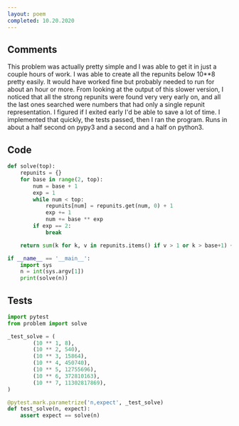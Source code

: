 ```yaml
---
layout: poem
completed: 10.20.2020
---
```


## Comments

This problem was actually pretty simple and I was able to get it in just a
couple hours of work.  I was able to create all the repunits below 10**8 pretty
easily.  It would have worked fine but probably needed to run for about an hour
or more.  From looking at the output of this slower version, I noticed that all
the strong repunits were found very very early on, and all the last ones
searched were numbers that had only a single repunit representation.  I figured
if I exited early I'd be able to save a lot of time.  I implemented that
quickly, the tests passed, then I ran the program.  Runs in about a half second
on pypy3 and a second and a half on python3.

## Code

```python
def solve(top):
    repunits = {}
    for base in range(2, top):
        num = base + 1
        exp = 1
        while num < top:
            repunits[num] = repunits.get(num, 0) + 1
            exp += 1
            num += base ** exp
        if exp == 2:
            break

    return sum(k for k, v in repunits.items() if v > 1 or k > base+1) + 1

if __name__ == '__main__':
    import sys
    n = int(sys.argv[1])
    print(solve(n))
```

## Tests

```python
import pytest
from problem import solve

_test_solve = (
        (10 ** 1, 8),
        (10 ** 2, 540),
        (10 ** 3, 15864),
        (10 ** 4, 450740),
        (10 ** 5, 12755696),
        (10 ** 6, 372810163),
        (10 ** 7, 11302817869),
)

@pytest.mark.parametrize('n,expect', _test_solve)
def test_solve(n, expect):
    assert expect == solve(n)
```
